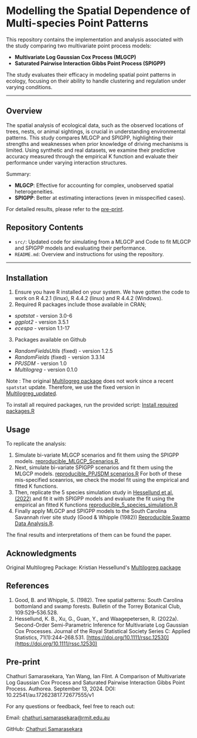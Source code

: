 # **Modelling the Spatial Dependence of Multi-species Point Patterns**

This repository contains the implementation and analysis associated with the study comparing two multivariate point process models: 
- **Multivariate Log Gaussian Cox Process (MLGCP)**
-  **Saturated Pairwise Interaction Gibbs Point Process (SPIGPP)**

The study evaluates their efficacy in modeling spatial point patterns in ecology, focusing on their ability to handle clustering and regulation under varying conditions.

---

## **Overview**

The spatial analysis of ecological data, such as the observed locations of trees, nests, or animal sightings, is crucial in understanding environmental patterns. This study compares MLGCP and SPIGPP, highlighting their strengths and weaknesses when prior knowledge of driving mechanisms is limited. Using synthetic and real datasets, we examine their predictive accuracy measured through the empirical K function and evaluate their performance under varying interaction structures.

Summary:

- **MLGCP**: Effective for accounting for complex, unobserved spatial heterogeneities.
- **SPIGPP**: Better at estimating interactions (even in misspecified cases).

For detailed results, please refer to the [pre-print](https://doi.org/10.22541/au.172623817.72677555/v1).

## **Repository Contents**
- `src/`: Updated code for simulating from a MLGCP and Code to fit MLGCP and SPIGPP models and evaluating their performance.
- `README.md`: Overview and instructions for using the repository.

---

## **Installation**

1. Ensure you have R installed on your system. We have gotten the code to work on R 4.2.1 (linux), R 4.4.2 (linux) and R 4.4.2 (Windows).
2. Required R packages include those available in CRAN; 
 - *spatstat* - version 3.0-6
 - *ggplot2* - version 3.5.1
 - *ecespa* - version 1.1-17

3. Packages available on Github
  - *RandomFieldsUtils* (fixed) - version 1.2.5
  - *RandomFields* (fixed) - version 3.3.14
  - *PPJSDM* - version 1.0
  - *Multilogreg* - version 0.1.0

Note : The original [Multilogreg package](https://github.com/kristianhessellund/Multilogreg.git) does not work since a recent `spatstat` update. Therefore, we use the fixed version in [Multilogreg_updated](https://github.com/chathuri-sam/Multilogreg_updated.git). 
 
To install all required packages, run the provided script: [Install required packages.R](src/Install%20required%20packages.R)

## **Usage**

To replicate the analysis:
1. Simulate bi-variate MLGCP scenarios and fit them using the SPIGPP models. [reproducible_MLGCP_Scenarios.R](src/reproducible_MLGCP_Scenarios.R), 
2. Next, simulate bi-variate SPIGPP scenarios and fit them using the MLGCP models. [reproducible_PPJSDM scenarios.R](src/reproducible_PPJSDM%20scenarios.R)
   For both of these mis-specified sceanrios, we check the model fit using the empirical and fitted K functions.
3. Then, replicate the 5 species simulation study in [Hessellund et al. (2022)](https://doi.org/10.1111/rssc.12530) and fit it with SPIGPP models and evaluate the fit using the empirical an fitted K functions [reproducible_5_species_simulation.R](src/reproducible_5_species_simulation.R)
4. Finally apply MLGCP and SPIGPP models to the South Carolina Savannah river site study (Good & Whipple (1982)) [Reproducible Swamp Data Analysis.R](src/Reproducible%20Swamp%20Data%20Analysis.R).

The final results and interpretations of them can be found the paper.

## Acknowledgments

Original Multilogreg Package: Kristian Hessellund's [Multilogreg package](https://github.com/kristianhessellund/Multilogreg.git) 

## References
1. Good, B. and Whipple, S. (1982). Tree spatial patterns: South Carolina bottomland and swamp forests. Bulletin of the Torrey Botanical Club, 109:529–536.528.
2. Hessellund, K. B., Xu, G., Guan, Y., and Waagepetersen, R. (2022a). Second-Order Semi-Parametric Inference for Multivariate Log Gaussian Cox Processes. Journal of the Royal Statistical Society Series C: Applied Statistics, 71(1):244–268.531. [https://doi.org/10.1111/rssc.12530](https://doi.org/10.1111/rssc.12530)

## Pre-print
Chathuri Samarasekara, Yan Wang, Ian Flint. A Comparison of Multivariate Log Gaussian Cox Process and Saturated Pairwise Interaction Gibbs Point Process. Authorea. September 13, 2024. DOI: 10.22541/au.172623817.72677555/v1

For any questions or feedback, feel free to reach out:

Email: [chathuri.samarasekara@rmit.edu.au](mailto:chathuri.samarasekara@rmit.edu.au)

GitHub: [Chathuri Samarasekara](https://github.com/chathuri-sam)
